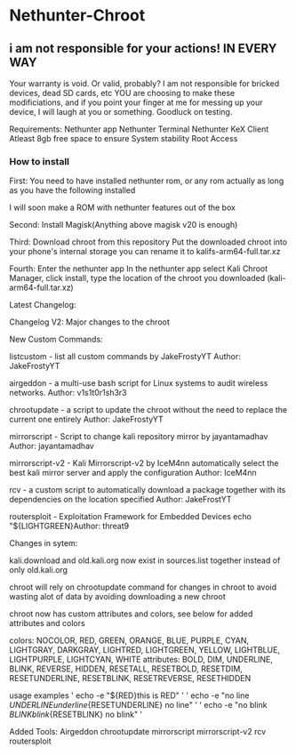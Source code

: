 # Nethunter-Chroot
 ## i am not responsible for your actions! IN EVERY WAY ##
Your warranty is void. Or valid, probably?
I am not responsible for bricked devices, dead SD cards, etc
YOU are choosing to make these modificiations, and if
you point your finger at me for messing up your device, I will laugh at you or something.
Goodluck on testing.

Requirements:
Nethunter app
Nethunter Terminal
Nethunter KeX Client
Atleast 8gb free space to ensure System stability
Root Access

###      How to install     ###
First:
You need to have installed nethunter rom, or any rom actually as long as you have the following installed

I will soon make a ROM with nethunter features out of the box

Second:
Install Magisk(Anything above magisk v20 is enough)

Third:
Download chroot from this repository
Put the downloaded chroot into your phone's internal storage
you can rename it to kalifs-arm64-full.tar.xz

Fourth:
Enter the nethunter app
In the nethunter app select Kali Chroot Manager,
click install, type the location of the chroot you downloaded (kali-arm64-full.tar.xz)


Latest Changelog:

Changelog V2:
Major changes to the chroot

New Custom Commands:

listcustom - list all custom commands by JakeFrostyYT
Author: JakeFrostyYT

airgeddon - a multi-use bash script for Linux systems to audit wireless networks.
Author: v1s1t0r1sh3r3

chrootupdate - a script to update the chroot without the need to replace the current one entirely
Author: JakeFrostyYT

mirrorscript - Script to change kali repository mirror by jayantamadhav
Author: jayantamadhav

mirrorscript-v2 - Kali Mirrorscript-v2 by IceM4nn automatically select the best kali mirror server and apply the configuration
Author: IceM4nn

rcv - a custom script to automatically download a package together with its dependencies on the location specified
Author: JakeFrostYT

routersploit - Exploitation Framework for Embedded Devices
echo "${LIGHTGREEN}Author: threat9

Changes in sytem:

kali.download and old.kali.org now exist in
sources.list together instead of only old.kali.org

chroot will rely on chrootupdate command for changes in chroot to
avoid wasting alot of data by avoiding downloading a new chroot

chroot now has custom attributes and colors, see below for added attributes and colors

colors:
NOCOLOR, RED, GREEN, ORANGE, BLUE, PURPLE, CYAN, LIGHTGRAY, DARKGRAY, LIGHTRED, LIGHTGREEN, YELLOW, LIGHTBLUE, LIGHTPURPLE, LIGHTCYAN, WHITE
attributes:
BOLD, DIM, UNDERLINE, BLINK, REVERSE, HIDDEN, RESETALL, RESETBOLD, RESETDIM, RESETUNDERLINE, RESETBLINK, RESETREVERSE, RESETHIDDEN

usage examples
' echo -e "${RED}this is RED" '
' echo -e "no line ${UNDERLINE}underline${RESETUNDERLINE} no line" '
' echo -e "no blink ${BLINK}blink${RESETBLINK} no blink" '

Added Tools:
Airgeddon
chrootupdate
mirrorscript
mirrorscript-v2
rcv
routersploit
